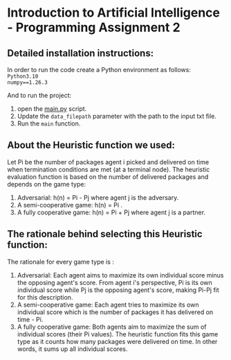 # Introduction to Artificial Intelligence - Programming Assignment 2

## Detailed installation instructions:

In order to run the code create a Python environment as follows: \
`Python3.10` \
`numpy==1.26.3`

And to run the project:
1. open the [main.py](src/main.py) script.
2. Update the `data_filepath` parameter with the path to the input txt file.
3. Run the `main` function.

## About the Heuristic function we used:

Let Pi be the number of packages agent i picked and delivered on time when termination conditions are met (at a terminal node).
The heuristic evaluation function is based on the number of delivered packages and depends on the game type: 
1. Adversarial: h(n) = Pi - Pj where agent j is the adversary.
2. A semi-cooperative game: h(n) = Pi .
3. A fully cooperative game: h(n) = Pi + Pj where agent j is a partner. 

## The rationale behind selecting this Heuristic function:

The rationale for every game type is :
1. Adversarial: 
Each agent aims to maximize its own individual score minus the opposing agent's score.
From agent i's perspective, Pi is its own individual score while Pj is the opposing agent's score, making Pi-Pj fit for this description.
2. A semi-cooperative game: 
Each agent tries to maximize its own individual score which is the number of packages it has delivered on time - Pi.
3. A fully cooperative game: 
Both agents aim to maximize the sum of individual scores (their Pi values).
The heuristic function fits this game type as it counts how many packages were delivered on time.
In other words, it sums up all individual scores.

